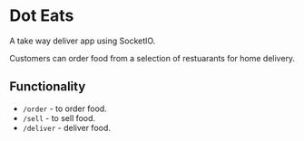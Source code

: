# Dot Eats

A take way deliver app using SocketIO.

Customers can order food from a selection of restuarants for home delivery.

## Functionality

* `/order` -  to order food.
* `/sell` - to  sell  food.
* `/deliver` - deliver food.
